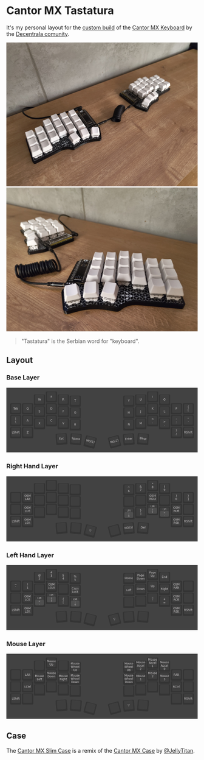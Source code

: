 # Cantor MX Tastatura

It's my personal layout for the [custom build](https://gitea.dmz.rs/Decentrala/cantor) of the [Cantor MX Keyboard](https://github.com/diepala/cantor) by the [Decentrala comunity](https://decentrala.org/).

![Overview](/images/photos/overview.jpg?raw=true)
![Overview Alternative](/images/photos/overview_alt.jpg?raw=true)
> "Tastatura" is the Serbian word for "keyboard".

## Layout

### Base Layer
![Base Layer](/images/layers/layer_0.png?raw=true)

### Right Hand Layer
![Left Hand Layer](/images/layers/layer_1.png?raw=true)

### Left Hand Layer
![Right Hand Layer](/images/layers/layer_2.png?raw=true)

### Mouse Layer
![Mouse Layer](/images/layers/layer_3.png?raw=true)

## Case

The [Cantor MX Slim Case](https://www.printables.com/model/996711-cantor-mx-slim-case) is a remix of the [Cantor MX Case](https://www.printables.com/model/707238-cantor-mx-case) by [@JellyTitan](https://www.printables.com/@JellyTitan).
